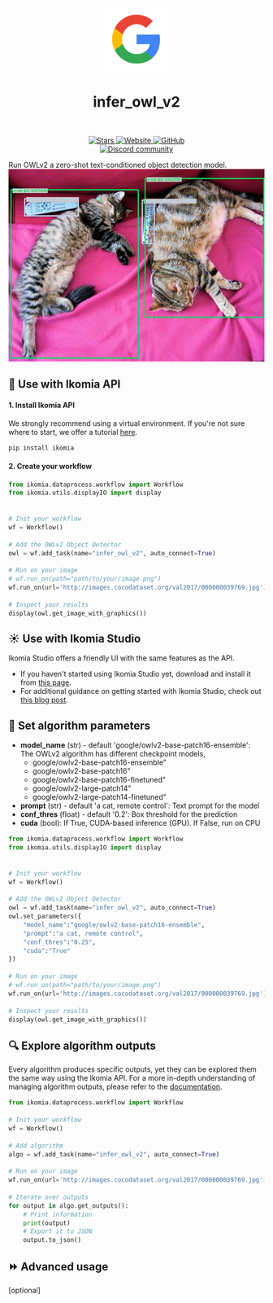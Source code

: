 <div align="center">
  <img src="images/logo.png" alt="Algorithm icon">
  <h1 align="center">infer_owl_v2</h1>
</div>
<br />
<p align="center">
    <a href="https://github.com/Ikomia-hub/infer_owl_v2">
        <img alt="Stars" src="https://img.shields.io/github/stars/Ikomia-hub/infer_owl_v2">
    </a>
    <a href="https://app.ikomia.ai/hub/">
        <img alt="Website" src="https://img.shields.io/website/http/app.ikomia.ai/en.svg?down_color=red&down_message=offline&up_message=online">
    </a>
    <a href="https://github.com/Ikomia-hub/infer_owl_v2/blob/main/LICENSE.md">
        <img alt="GitHub" src="https://img.shields.io/github/license/Ikomia-hub/infer_owl_v2.svg?color=blue">
    </a>    
    <br>
    <a href="https://discord.com/invite/82Tnw9UGGc">
        <img alt="Discord community" src="https://img.shields.io/badge/Discord-white?style=social&logo=discord">
    </a> 
</p>


Run OWLv2 a zero-shot text-conditioned object detection model.
![OWL](https://raw.githubusercontent.com/Ikomia-hub/infer_owl_v2/main/images/output.jpg)

## :rocket: Use with Ikomia API

#### 1. Install Ikomia API

We strongly recommend using a virtual environment. If you're not sure where to start, we offer a tutorial [here](https://www.ikomia.ai/blog/a-step-by-step-guide-to-creating-virtual-environments-in-python).

```sh
pip install ikomia
```

#### 2. Create your workflow

```python
from ikomia.dataprocess.workflow import Workflow
from ikomia.utils.displayIO import display


# Init your workflow
wf = Workflow()    

# Add the OWLv2 Object Detector
owl = wf.add_task(name="infer_owl_v2", auto_connect=True)

# Run on your image  
# wf.run_on(path="path/to/your/image.png")
wf.run_on(url='http://images.cocodataset.org/val2017/000000039769.jpg')

# Inspect your results
display(owl.get_image_with_graphics())
```

## :sunny: Use with Ikomia Studio

Ikomia Studio offers a friendly UI with the same features as the API.
- If you haven't started using Ikomia Studio yet, download and install it from [this page](https://www.ikomia.ai/studio).
- For additional guidance on getting started with Ikomia Studio, check out [this blog post](https://www.ikomia.ai/blog/how-to-get-started-with-ikomia-studio).

## :pencil: Set algorithm parameters
- **model_name** (str) - default 'google/owlv2-base-patch16-ensemble':  The OWLv2 algorithm has different checkpoint models,
    - google/owlv2-base-patch16-ensemble"
    - google/owlv2-base-patch16"
    - google/owlv2-base-patch16-finetuned"
    - google/owlv2-large-patch14"
    - google/owlv2-large-patch14-finetuned"
- **prompt** (str) - default 'a cat, remote control': Text prompt for the model
- **conf_thres** (float) - default '0.2': Box threshold for the prediction‍
- **cuda** (bool): If True, CUDA-based inference (GPU). If False, run on CPU

```python
from ikomia.dataprocess.workflow import Workflow
from ikomia.utils.displayIO import display


# Init your workflow
wf = Workflow()    

# Add the OWLv2 Object Detector
owl = wf.add_task(name="infer_owl_v2", auto_connect=True)
owl.set_parameters({
    "model_name":"google/owlv2-base-patch16-ensemble",
    "prompt":"a cat, remote control",
    "conf_thres":"0.25",
    "cuda":"True"
})

# Run on your image  
# wf.run_on(path="path/to/your/image.png")
wf.run_on(url='http://images.cocodataset.org/val2017/000000039769.jpg')

# Inspect your results
display(owl.get_image_with_graphics())
```

## :mag: Explore algorithm outputs

Every algorithm produces specific outputs, yet they can be explored them the same way using the Ikomia API. For a more in-depth understanding of managing algorithm outputs, please refer to the [documentation](https://ikomia-dev.github.io/python-api-documentation/advanced_guide/IO_management.html).

```python
from ikomia.dataprocess.workflow import Workflow

# Init your workflow
wf = Workflow()

# Add algorithm
algo = wf.add_task(name="infer_owl_v2", auto_connect=True)

# Run on your image  
wf.run_on(url='http://images.cocodataset.org/val2017/000000039769.jpg')

# Iterate over outputs
for output in algo.get_outputs():
    # Print information
    print(output)
    # Export it to JSON
    output.to_json()
```

## :fast_forward: Advanced usage 

[optional]
